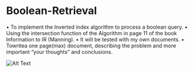 # Boolean-Retrieval



• To implement the Inverted index algorithm to process a boolean query.
• Using the intersection function of the Algorithm in page 11 of the book Information to IR (Manning).
• It will be tested with my own documents.
• Towritea one page(max) document, describing the problem and more important “your thoughts” and conclusions.
 



![Alt Text](https://developers.giphy.com/static/img/giphy_api.33a56fbc9e1d.gif)

